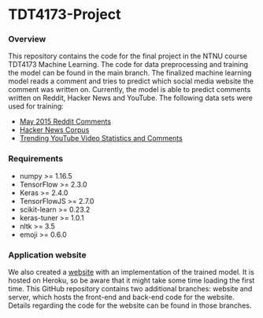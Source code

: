# TDT4173-Project

### Overview

This repository contains the code for the final project in the NTNU course TDT4173 Machine Learning. The code for data preprocessing and training the model can be found in the main branch. The finalized machine learning model reads a comment and tries to predict which social media website the comment was written on. Currently, the model is able to predict comments written on Reddit, Hacker News and YouTube. The following data sets were used for training:

* [May 2015 Reddit Comments](https://www.kaggle.com/reddit/reddit-comments-may-2015)
* [Hacker News Corpus](https://www.kaggle.com/hacker-news/hacker-news-corpus)
* [Trending YouTube Video Statistics and Comments](https://www.kaggle.com/datasnaek/youtube)

### Requirements

* numpy >= 1.16.5
* TensorFlow >= 2.3.0
* Keras >= 2.4.0
* TensorFlowJS >= 2.7.0
* scikit-learn >= 0.23.2
* keras-tuner >= 1.0.1
* nltk >= 3.5
* emoji >= 0.6.0

### Application website

We also created a [website](https://commentclassifier.herokuapp.com/) with an implementation of the trained model. It is hosted on Heroku, so be aware that it might take some time loading the first time. This GitHub repository contains two additional branches: website and server, which hosts the front-end and back-end code for the website. Details regarding the code for the website can be found in those branches.
